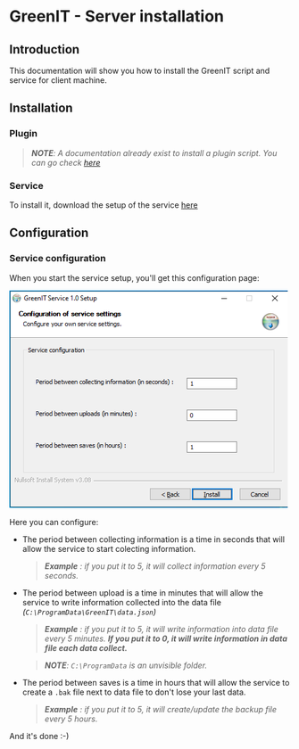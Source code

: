 # GreenIT - Server installation

## Introduction
This documentation will show you how to install the GreenIT script and service for client machine.

## Installation

### Plugin
> ***NOTE**: A documentation already exist to install a plugin script. You can go check [here](https://wiki.ocsinventory-ng.org/10.Plugin-engine/Using-plugins-installer/#windows-plugin-deployment)*


### Service
To install it, download the setup of the service [here](https://github.com/OCSInventory-NG/greenit_service/releases/)

## Configuration

### Service configuration
When you start the service setup, you'll get this configuration page:

![](../../../img/agent/greenit/service_configuration.png)

Here you can configure:

- The period between collecting information is a time in seconds that will allow the service to start colecting information.

    > ***Example** : if you put it to 5, it will collect information every 5 seconds.*

- The period between upload is a time in minutes that will allow the service to write information collected into the data file *(`C:\ProgramData\GreenIT\data.json`)*

    > ***Example** : if you put it to 5, it will write information into data file every 5 minutes. **If you put it to 0, it will write information in data file each data collect.***

    > ***NOTE**: `C:\ProgramData` is an unvisible folder.*

- The period between saves is a time in hours that will allow the service to create a `.bak` file next to data file to don't lose your last data.

    > ***Example** : if you put it to 5, it will create/update the backup file every 5 hours.*

And it's done :-)
